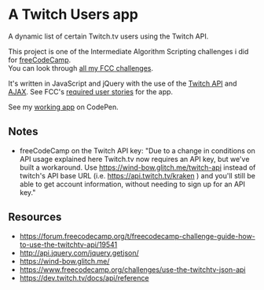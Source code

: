 # A Twitch Users app

A dynamic list of certain Twitch.tv users using the Twitch API.

This project is one of the Intermediate Algorithm Scripting challenges i did for [freeCodeCamp](https://www.freecodecamp.org/challenges/learn-how-freecodecamp-works).<br>
You can look through [all my FCC challenges](https://www.freecodecamp.org/joccaweb).

It's written in JavaScript and jQuery with the use of the [Twitch API](https://dev.twitch.tv/) and [AJAX](https://en.wikipedia.org/wiki/Ajax_(programming)). See FCC's [required user stories](https://www.freecodecamp.org/challenges/use-the-twitchtv-json-api) for the app.

See my [working app](https://codepen.io/Jocca/pen/PJEjxL) on CodePen.

## Notes

- freeCodeCamp on the Twitch API key: "Due to a change in conditions on API usage explained here Twitch.tv now requires an API key, but we've built a workaround. Use https://wind-bow.glitch.me/twitch-api instead of twitch's API base URL (i.e. https://api.twitch.tv/kraken ) and you'll still be able to get account information, without needing to sign up for an API key."

## Resources

- https://forum.freecodecamp.org/t/freecodecamp-challenge-guide-how-to-use-the-twitchtv-api/19541
- http://api.jquery.com/jquery.getjson/
- https://wind-bow.glitch.me/
- https://www.freecodecamp.org/challenges/use-the-twitchtv-json-api
- https://dev.twitch.tv/docs/api/reference
